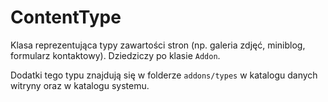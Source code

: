 ContentType
===

Klasa reprezentująca typy zawartości stron (np. galeria zdjęć, miniblog, formularz kontaktowy). Dziedziczy po klasie `Addon`.

Dodatki tego typu znajdują się w folderze `addons/types` w katalogu danych witryny oraz w katalogu systemu.
